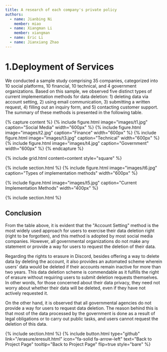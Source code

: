 ```yaml
---
title: A research of each company's private policy
authors: 
  - name: Jianbing Ni
    member: miao
  - name: Xiangman Li
    member: xiangman
  - name: Eric Li
  - name: Jianxiang Zhao
---
```




# 1.Deployment of Services 

We conducted a sample study comprising 35 companies, categorized into 10 social platforms, 10 financial, 10 technical, and 4 government organizations. Based on this sample, we observed five distinct types of current implementation methods for data deletion: 1) deleting data via account setting, 2) using email communication, 3) submitting a written request, 
4) filling out an inquiry form, and 5) contacting customer support. The summary of these methods is presented in the following table.


{% capture content %}
{%
  include figure.html
  image="images/t1.jpg"
  caption="Social Media"
  width="600px"
%}
{%
  include figure.html
  image="images/t2.jpg"
  caption="Finance"
  width="600px"
%}
{%
  include figure.html
  image="images/t3.jpg"
  caption="Technical"
  width="600px"
%}
{%
  include figure.html
  image="images/t4.jpg"
  caption="Government"
  width="600px"
%}
{% endcapture %}

{%
  include grid.html
  content=content
  style="square"
%}

{% include section.html %}
{%
  include figure.html
  image="images/t6.jpg"
  caption="Types of implementation methods"
  width="600px"
%}

{%
  include figure.html
  image="images/t5.jpg"
  caption="Current Implementation Methods"
  width="400px"
%}

{% include section.html %}
## Conclusion
From the table above, it is evident that the "Account Setting" method is the most widely used approach for users to exercise their 
data deletion right (right to be forgotten), and this method is adopted by most social media companies. However, all governmental 
organizations do not make any statement or provide a way for users to request the deletion of their data.  

Regarding the rights to erasure in Discord, besides offering a way to delete data by deleting the account, it also provides an 
automated scheme wherein users' data would be deleted if their accounts remain inactive for more than two years. This data deletion 
scheme is commendable as it fulfills the right of erasure without requiring users to submit deletion requests themselves. In other 
words, for those concerned about their data privacy, they need not worry about whether their data will be deleted, even 
if they have not actively requested it.  

On the other hand, it is observed that all governmental agencies do not provide a way for users to request data deletion. The reason behind this is that most of the data processed by the government is done as a result of legal obligations or to carry out public tasks, and users cannot request the deletion of this data.



{% include section.html %}
{%
  include button.html
  type="github"
  link="/erasure/eresult.html"
  icon="fa-solid fa-arrow-left"
  text="Back to Project Page"
  tooltip="Back to Project Page"
  flip=true
  style="bare"
%}
